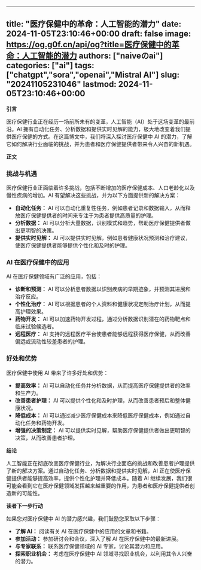 
---
title: "医疗保健中的革命：人工智能的潜力"
date: 2024-11-05T23:10:46+00:00
draft: false
image: https://og.g0f.cn/api/og?title=医疗保健中的革命：人工智能的潜力
authors: ["naiveのai"]
categories: ["ai"]
tags: ["chatgpt","sora","openai","Mistral AI"]
slug: "20241105231046"
lastmod: 2024-11-05T23:10:46+00:00
---
**引言**

医疗保健行业正在经历一场前所未有的变革，人工智能（AI）处于这场变革的最前沿。AI 拥有自动化任务、分析数据和提供实时见解的能力，极大地改变着我们提供医疗保健的方式。在这篇博文中，我们将深入探讨医疗保健中 AI 的潜力，了解它如何解决行业面临的挑战，并为患者和医疗保健提供者带来令人兴奋的新机遇。

**正文**

### 挑战与机遇

医疗保健行业正面临着许多挑战，包括不断增加的医疗保健成本、人口老龄化以及慢性疾病的增加。AI 有望解决这些挑战，并为以下方面提供新的解决方案：

- **自动化任务：** AI 可以自动化重复性任务，例如患者记录和数据输入，从而释放医疗保健提供者的时间来专注于为患者提供高质量的护理。
- **分析数据：** AI 可以分析大量数据，识别模式和趋势，帮助医疗保健提供者做出更明智的决策。
- **提供实时见解：** AI 可以提供实时见解，例如患者健康状况预测和治疗建议，使医疗保健提供者能够提供个性化和及时的护理。

### AI 在医疗保健中的应用

AI 在医疗保健领域有广泛的应用，包括：

- **诊断和预测：** AI 可以分析患者数据以识别疾病的早期迹象，并预测其进展和治疗反应。
- **个性化治疗：** AI 可以根据患者的个人资料和健康状况定制治疗计划，从而提高护理效果。
- **药物开发：** AI 可以加速药物开发过程，通过分析数据识别潜在的药物靶点和临床试验候选者。
- **远程医疗：** AI 支持的远程医疗平台使患者能够远程获得医疗保健，从而改善偏远或流动性较差患者的护理。

### 好处和优势

医疗保健中使用 AI 带来了许多好处和优势：

- **提高效率：** AI 可以自动化任务并分析数据，从而提高医疗保健提供者的效率和生产力。
- **改善患者护理：** AI 可以提供个性化和及时护理，从而改善患者预后和整体健康状况。
- **降低成本：** AI 可以通过减少医疗保健成本来降低医疗保健成本，例如通过自动化任务和药物开发。
- **增强的决策制定：** AI 可以提供实时见解，帮助医疗保健提供者做出更明智的决策，从而改善患者护理。

**结论**

人工智能正在彻底改变医疗保健行业，为解决行业面临的挑战和改善患者护理提供了新的解决方案。通过自动化任务、分析数据和提供实时见解，AI 正在使医疗保健提供者能够提高效率，提供个性化护理并降低成本。随着 AI 继续发展，我们很可能会看到它在医疗保健领域发挥越来越重要的作用，为患者和医疗保健提供者创造新的可能性。

**读者下一步行动**

如果您对医疗保健中 AI 的潜力感兴趣，我们鼓励您采取以下步骤：

- **了解 AI：** 阅读有关 AI 在医疗保健中的应用的文章和书籍。
- **参加活动：** 参加研讨会和会议，深入了解 AI 在医疗保健中的最新进展。
- **与专家联系：** 联系医疗保健领域的 AI 专家，讨论其潜力和应用。
- **探索职业机会：** 考虑在医疗保健中 AI 领域寻找职业机会，以利用其令人兴奋的潜力。